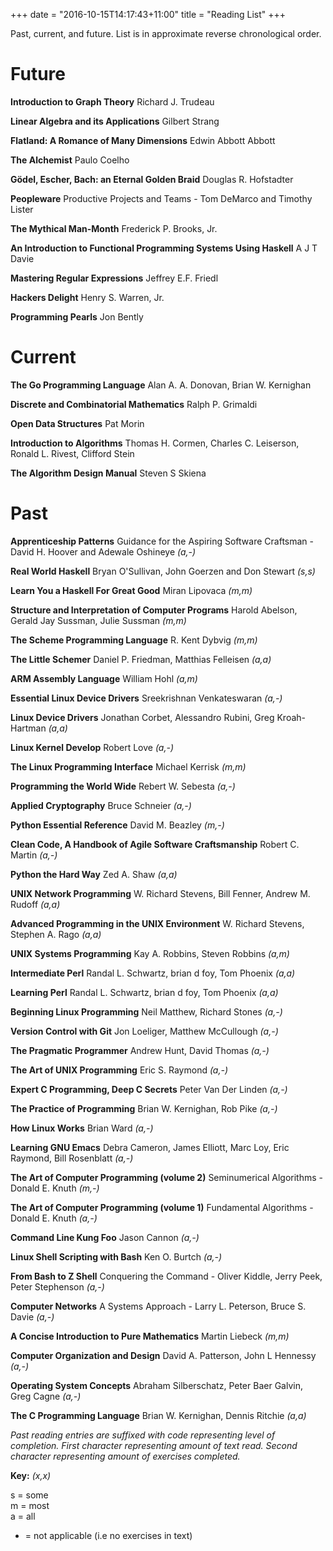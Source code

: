 +++
date = "2016-10-15T14:17:43+11:00"
title = "Reading List"
+++

Past, current, and future. List is in approximate reverse chronological order.

# Future

**Introduction to Graph Theory**
Richard J. Trudeau

**Linear Algebra and its Applications**
Gilbert Strang

**Flatland: A Romance of Many Dimensions**
Edwin Abbott Abbott

**The Alchemist**
Paulo Coelho

**Gödel, Escher, Bach: an Eternal Golden Braid**
Douglas R. Hofstadter

**Peopleware** Productive Projects and Teams -
Tom DeMarco and Timothy Lister

**The Mythical Man-Month**
Frederick P. Brooks, Jr.

**An Introduction to Functional Programming Systems Using Haskell**
A J T Davie

**Mastering Regular Expressions**
Jeffrey E.F. Friedl
 
**Hackers Delight**
Henry S. Warren, Jr.

**Programming Pearls**
Jon Bently

# Current

**The Go Programming Language**
Alan A. A. Donovan, Brian W. Kernighan 

**Discrete and Combinatorial Mathematics**
Ralph P. Grimaldi

**Open Data Structures**
Pat Morin

**Introduction to Algorithms**
Thomas H. Cormen, Charles C. Leiserson, Ronald L. Rivest, Clifford Stein 

**The Algorithm Design Manual**
Steven S Skiena 

# Past

**Apprenticeship Patterns** Guidance for the Aspiring Software Craftsman -
David H. Hoover and Adewale Oshineye *(a,-)*

**Real World Haskell**
Bryan O'Sullivan, John Goerzen and Don Stewart *(s,s)*

**Learn You a Haskell For Great Good**
Miran Lipovaca *(m,m)*

**Structure and Interpretation of Computer Programs**
Harold Abelson, Gerald Jay Sussman, Julie Sussman *(m,m)*

**The Scheme Programming Language**
R. Kent Dybvig *(m,m)*

**The Little Schemer**
Daniel P. Friedman, Matthias Felleisen *(a,a)*

**ARM Assembly Language**
William Hohl *(a,m)*

**Essential Linux Device Drivers**
Sreekrishnan Venkateswaran *(a,-)*

**Linux Device Drivers**
Jonathan Corbet, Alessandro Rubini, Greg Kroah-Hartman *(a,a)*

**Linux Kernel Develop**
Robert Love *(a,-)*

**The Linux Programming Interface**
Michael Kerrisk *(m,m)*

**Programming the World Wide**
Rebert W. Sebesta *(a,-)*

**Applied Cryptography**
Bruce Schneier *(a,-)*

**Python Essential Reference**
David M. Beazley *(m,-)*

**Clean Code, A Handbook of Agile Software Craftsmanship**
Robert C. Martin *(a,-)*

**Python the Hard Way**
Zed A. Shaw *(a,a)*

**UNIX Network Programming**
W. Richard Stevens, Bill Fenner, Andrew M. Rudoff *(a,a)*

**Advanced Programming in the UNIX Environment**
W. Richard Stevens, Stephen A. Rago *(a,a)*

**UNIX Systems Programming**
Kay A. Robbins, Steven Robbins *(a,m)*

**Intermediate Perl**
Randal L. Schwartz, brian d foy, Tom Phoenix *(a,a)*

**Learning Perl**
Randal L. Schwartz, brian d foy, Tom Phoenix *(a,a)*

**Beginning Linux Programming**
Neil Matthew, Richard Stones *(a,-)*

**Version Control with Git**
Jon Loeliger, Matthew McCullough *(a,-)*

**The Pragmatic Programmer**
Andrew Hunt, David Thomas *(a,-)*

**The Art of UNIX Programming**
Eric S. Raymond *(a,-)*

**Expert C Programming, Deep C Secrets**
Peter Van Der Linden *(a,-)*

**The Practice of Programming**
Brian W. Kernighan, Rob Pike *(a,-)*

**How Linux Works**
Brian Ward *(a,-)*

**Learning GNU Emacs**
Debra Cameron, James Elliott, Marc Loy, Eric Raymond, Bill Rosenblatt *(a,-)*

**The Art of Computer Programming (volume 2)** Seminumerical Algorithms -
Donald E. Knuth *(m,-)*

**The Art of Computer Programming (volume 1)** Fundamental Algorithms -
Donald E. Knuth *(a,-)*

**Command Line Kung Foo**
Jason Cannon *(a,-)*

**Linux Shell Scripting with Bash**
Ken O. Burtch *(a,-)*

**From Bash to Z Shell** Conquering the Command -
Oliver Kiddle, Jerry Peek, Peter Stephenson *(a,-)*

**Computer Networks** A Systems Approach -
Larry L. Peterson, Bruce S. Davie *(a,-)*

**A Concise Introduction to Pure Mathematics**
Martin Liebeck *(m,m)*

**Computer Organization and Design**
David A. Patterson, John L Hennessy *(a,-)*

**Operating System Concepts**
Abraham Silberschatz, Peter Baer Galvin, Greg Cagne *(a,-)*

**The C Programming Language**
Brian W. Kernighan, Dennis Ritchie *(a,a)*

*Past reading entries are suffixed with code representing level of
completion. First character representing amount of
text read. Second character representing amount of exercises
completed.*

**Key:** *(x,x)*

s = some  
m = most  
a = all  
- = not applicable (i.e no exercises in text)




